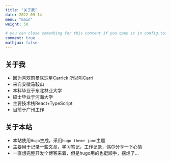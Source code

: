 ```yaml
---
title: "关于我"
date: 2022-09-14
menu: "main"
weight: 50

# you can close something for this content if you open it in config.toml.
comment: true
mathjax: false
---
```


## 关于我
* 因为喜欢前曼联球星Carrick 所以叫Carri
* 来自安徽马鞍山
* 本科毕业于东北林业大学
* 硕士毕业于河海大学
* 主要技术栈React+TypeScript
* 目前于广州工作

## 关于本站
* 本站使用`Hugo`生成，采用`hugo-theme-jane`主题
* 主要用于记录一些文章，学习笔记，工作记录，偶尔分享一下心情
* 一直想完整开发个博客来着，但是hugo用的也挺顺手，摆烂了...



